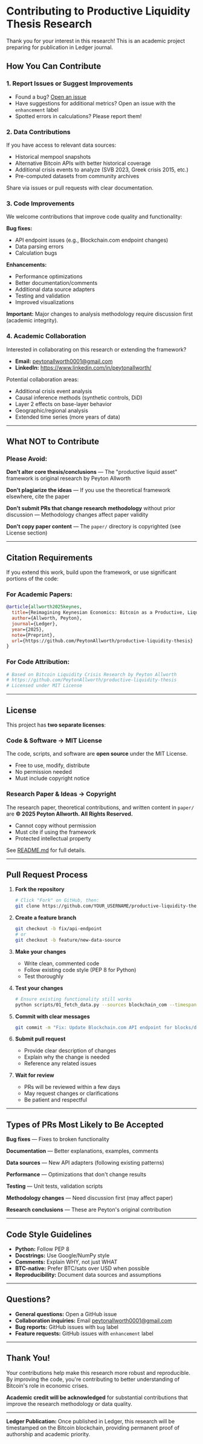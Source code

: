 # Contributing to Productive Liquidity Thesis Research

Thank you for your interest in this research! This is an academic project preparing for publication in Ledger journal.

## How You Can Contribute

### 1. **Report Issues or Suggest Improvements**
- Found a bug? [Open an issue](https://github.com/PeytonAllworth/productive-liquidity-thesis/issues)
- Have suggestions for additional metrics? Open an issue with the `enhancement` label
- Spotted errors in calculations? Please report them!

### 2. **Data Contributions**
If you have access to relevant data sources:
- Historical mempool snapshots
- Alternative Bitcoin APIs with better historical coverage
- Additional crisis events to analyze (SVB 2023, Greek crisis 2015, etc.)
- Pre-computed datasets from community archives

Share via issues or pull requests with clear documentation.

### 3. **Code Improvements**
We welcome contributions that improve code quality and functionality:

**Bug fixes:**
- API endpoint issues (e.g., Blockchain.com endpoint changes)
- Data parsing errors
- Calculation bugs

**Enhancements:**
- Performance optimizations
- Better documentation/comments
- Additional data source adapters
- Testing and validation
- Improved visualizations

**Important:** Major changes to analysis methodology require discussion first (academic integrity).

### 4. **Academic Collaboration**
Interested in collaborating on this research or extending the framework?

- **Email:** peytonallworth0001@gmail.com
- **LinkedIn:** https://www.linkedin.com/in/peytonallworth/

Potential collaboration areas:
- Additional crisis event analysis
- Causal inference methods (synthetic controls, DiD)
- Layer 2 effects on base-layer behavior
- Geographic/regional analysis
- Extended time series (more years of data)

---

## What NOT to Contribute

### Please Avoid:

**Don't alter core thesis/conclusions** — The "productive liquid asset" framework is original research by Peyton Allworth

**Don't plagiarize the ideas** — If you use the theoretical framework elsewhere, cite the paper

**Don't submit PRs that change research methodology** without prior discussion — Methodology changes affect paper validity

**Don't copy paper content** — The `paper/` directory is copyrighted (see License section)

---

## Citation Requirements

If you extend this work, build upon the framework, or use significant portions of the code:

### For Academic Papers:
```bibtex
@article{allworth2025keynes,
  title={Reimagining Keynesian Economics: Bitcoin as a Productive, Liquid Asset in Economic Crises},
  author={Allworth, Peyton},
  journal={Ledger},
  year={2025},
  note={Preprint},
  url={https://github.com/PeytonAllworth/productive-liquidity-thesis}
}
```

### For Code Attribution:
```python
# Based on Bitcoin Liquidity Crisis Research by Peyton Allworth
# https://github.com/PeytonAllworth/productive-liquidity-thesis
# Licensed under MIT License
```

---

## License

This project has **two separate licenses**:

### Code & Software → MIT License
The code, scripts, and software are **open source** under the MIT License.
- Free to use, modify, distribute
- No permission needed
- Must include copyright notice

### Research Paper & Ideas → Copyright
The research paper, theoretical contributions, and written content in `paper/` are **© 2025 Peyton Allworth. All Rights Reserved.**
- Cannot copy without permission
- Must cite if using the framework
- Protected intellectual property

See [README.md](README.md) for full details.

---

## Pull Request Process

1. **Fork the repository**
   ```bash
   # Click "Fork" on GitHub, then:
   git clone https://github.com/YOUR_USERNAME/productive-liquidity-thesis.git
   ```

2. **Create a feature branch**
   ```bash
   git checkout -b fix/api-endpoint
   # or
   git checkout -b feature/new-data-source
   ```

3. **Make your changes**
   - Write clean, commented code
   - Follow existing code style (PEP 8 for Python)
   - Test thoroughly

4. **Test your changes**
   ```bash
   # Ensure existing functionality still works
   python scripts/01_fetch_data.py --sources blockchain_com --timespan 30days
   ```

5. **Commit with clear messages**
   ```bash
   git commit -m "Fix: Update Blockchain.com API endpoint for blocks/day"
   ```

6. **Submit pull request**
   - Provide clear description of changes
   - Explain why the change is needed
   - Reference any related issues

7. **Wait for review**
   - PRs will be reviewed within a few days
   - May request changes or clarifications
   - Be patient and respectful

---

## Types of PRs Most Likely to Be Accepted

**Bug fixes** — Fixes to broken functionality

**Documentation** — Better explanations, examples, comments

**Data sources** — New API adapters (following existing patterns)

**Performance** — Optimizations that don't change results

**Testing** — Unit tests, validation scripts

**Methodology changes** — Need discussion first (may affect paper)

**Research conclusions** — These are Peyton's original contribution

---

## Code Style Guidelines

- **Python:** Follow PEP 8
- **Docstrings:** Use Google/NumPy style
- **Comments:** Explain WHY, not just WHAT
- **BTC-native:** Prefer BTC/sats over USD when possible
- **Reproducibility:** Document data sources and assumptions

---

## Questions?

- **General questions:** Open a GitHub issue
- **Collaboration inquiries:** Email peytonallworth0001@gmail.com
- **Bug reports:** GitHub issues with `bug` label
- **Feature requests:** GitHub issues with `enhancement` label

---

## Thank You! 

Your contributions help make this research more robust and reproducible. By improving the code, you're contributing to better understanding of Bitcoin's role in economic crises.

**Academic credit will be acknowledged** for substantial contributions that improve the research methodology or data quality.

---

**Ledger Publication:** Once published in Ledger, this research will be timestamped on the Bitcoin blockchain, providing permanent proof of authorship and academic priority.

